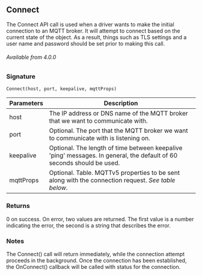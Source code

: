 ## Connect

The Connect API call is used when a driver wants to make the initial connection to an MQTT broker.  It will attempt to connect based on the current state of the object.  As a result, things such as TLS settings and a user name and password should be set prior to making this call.


###### Available from 4.0.0


### Signature

`Connect(host, port, keepalive, mqttProps)`


| Parameters | Description                                                                                                            |
| ---------- | ---------------------------------------------------------------------------------------------------------------------- |
| host       | The IP address or DNS name of the MQTT broker that we want to communicate with.                                        |
| port       | Optional. The port that the MQTT broker we want to communicate with is listening on.                                   |
| keepalive  | Optional. The length of time between keepalive 'ping' messages.  In general, the default of 60 seconds should be used. |
| mqttProps  | Optional. Table. MQTTv5 properties to be sent along with the connection request.  _See table below._                   |


### Returns

0 on success.  On error, two values are returned.  The first value is a number indicating the error, the second is a string that describes the error.

### Notes

The Connect() call will return immediately, while the connection attempt proceeds in the background.  Once the connection has been established, the OnConnect() callback will be called with status for the connection.

